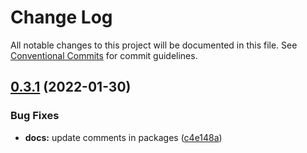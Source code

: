 # Change Log

All notable changes to this project will be documented in this file.
See [Conventional Commits](https://conventionalcommits.org) for commit guidelines.

## [0.3.1](https://github.com/limunosekai/design-system-example/compare/v0.3.0...v0.3.1) (2022-01-30)


### Bug Fixes

* **docs:** update comments in packages ([c4e148a](https://github.com/limunosekai/design-system-example/commit/c4e148a118ce7d9809764d8ee6baeb3df96d95f2))
